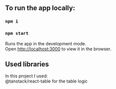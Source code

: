 ## To run the app locally:

### `npm i`

### `npm start`

Runs the app in the development mode.\
Open [http://localhost:3000](http://localhost:3000) to view it in the browser.

## Used libraries

In this project I used:\
@tanstack/react-table for the table logic
